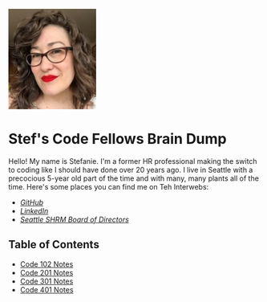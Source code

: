 
![headshot](Headshot.jpg)

# Stef's Code Fellows Brain Dump

Hello! My name is Stefanie. I'm a former HR professional making the switch to coding like I should have done over 20 years ago. I live in Seattle with a precocious 5-year old part of the time and with many, many plants all of the time. Here's some places you can find me on Teh Interwebs:
- *[GitHub](https://github.com/stefrie)*
- *[LinkedIn](https://www.linkedin.com/in/stefanie-riehle/)*
- *[Seattle SHRM Board of Directors](https://shrm-seattle.site-ym.com/page/Leadership68)*

## Table of Contents
  - [Code 102 Notes](102.md)
  - [Code 201 Notes](201.md)
  - [Code 301 Notes](301.md)
  - [Code 401 Notes](401.md)
